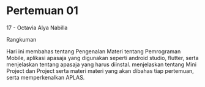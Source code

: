 # Pertemuan 01

17 - Octavia Alya Nabilla

Rangkuman


Hari ini membahas tentang Pengenalan Materi tentang Pemrograman Mobile, aplikasi apasaja yang digunakan seperti android studio, flutter, serta menjelaskan tentang apasaja yang harus diinstal.
menjelaskan tentang Mini Project dan Project serta materi materi yang akan dibahas tiap pertemuan, serta memperkenalkan APLAS.
